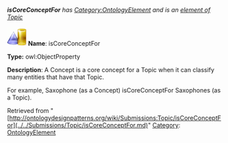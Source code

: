 ___isCoreConceptFor__ has [Category:OntologyElement](../../Category/OntologyElement.md "Category:OntologyElement") and is an [element of](../../Property/ElementOf.md "Property:ElementOf") [Topic](../../Submissions/Topic.md "Submissions:Topic")_


  




[![ObjectProperty](../../images/thumb/c/c3/ObjectProperty.gif/45px-ObjectProperty.gif)](../../Image/ObjectProperty.gif.md "ObjectProperty")
__Name__: isCoreConceptFor 


__Type:__ owl:ObjectProperty 


__Description__: A Concept is a core concept for a Topic when it can classify many entities that have that Topic.


For example, Saxophone (as a Concept) isCoreConceptFor Saxophones (as a Topic). 





Retrieved from "[http://ontologydesignpatterns.org/wiki/Submissions:Topic/isCoreConceptFor](../../Submissions/Topic/isCoreConceptFor.md)"
 [Category](http://ontologydesignpatterns.org/wiki/Special:Categories "Special:Categories"): [OntologyElement](../../Category/OntologyElement.md "Category:OntologyElement")